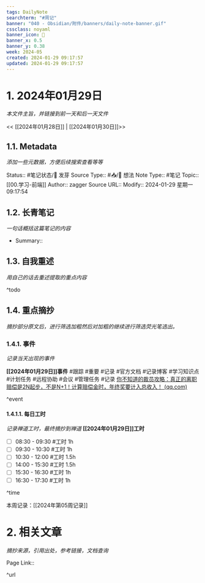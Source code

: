 ```yaml
---
tags: DailyNote
searchterm: "#周记"
banner: "040 - Obsidian/附件/banners/daily-note-banner.gif"
cssclass: noyaml
banner_icon: 💌
banner_x: 0.5
banner_y: 0.38
week: 2024-05
created: 2024-01-29 09:17:57
updated: 2024-01-29 09:17:57
---
```


# 1. 2024年01月29日

_本文件主旨，并链接到前一天和后一天文件_

<< [[2024年01月28日]] | [[2024年01月30日]]>>

## 1.1. Metadata

_添加一些元数据，方便后续搜索查看等等_

Status:: #笔记状态/🌱 发芽
Source Type:: #📥/💭 想法 
Note Type:: #笔记
Topic:: [[00.学习-前端]]
Author:: zagger
Source URL::
Modify:: 2024-01-29 星期一 09:17:54

## 1.2. 长青笔记

_一句话概括这篇笔记的内容_

- Summary::

## 1.3. 自我重述

_用自己的话去重述提取的重点内容_

^todo

## 1.4. 重点摘抄

_摘抄部分原文后，进行筛选加粗然后对加粗的继续进行筛选荧光笔选出。_

### 1.4.1. 事件

_记录当天出现的事件_

**[[2024年01月29日]]事件** 
#跟踪 #重要 #记录 #官方文档 #记录博客 #学习知识点 #计划任务 #远程协助 #会议 #管理任务
#记录 [你不知道的裁员攻略：真正的离职赔偿是2N起步，不是N+1！计算赔偿金时，年终奖要计入总收入！ (qq.com)](https://mp.weixin.qq.com/s?__biz=MzU0OTE4MzYzMw==&mid=2247557608&idx=1&sn=a0ab4c849bbc62ff8623f0c23a705dda&chksm=fbb06816ccc7e100ddadcd89952feaac63537ff5cf51afb1ac357be1ffc37ab23094b874a130&scene=27)

^event

#### 1.4.1.1. 每日工时

_记录禅道工时，最终摘抄到禅道_
**[[2024年01月29日]]工时**
- [ ] 08:30 - 09:30 #工时  1h
- [ ] 09:30 - 10:30 #工时  1h
- [ ] 10:30 - 12:00 #工时  1.5h
- [ ] 14:00 - 15:30 #工时  1.5h
- [ ] 15:30 - 16:30 #工时  1h
- [ ] 16:30 - 17:30 #工时  1h

^time

本周记录：[[2024年第05周记录]]

# 2. 相关文章

_摘抄来源，引用出处，参考链接，文档查询_

Page Link::

^url
